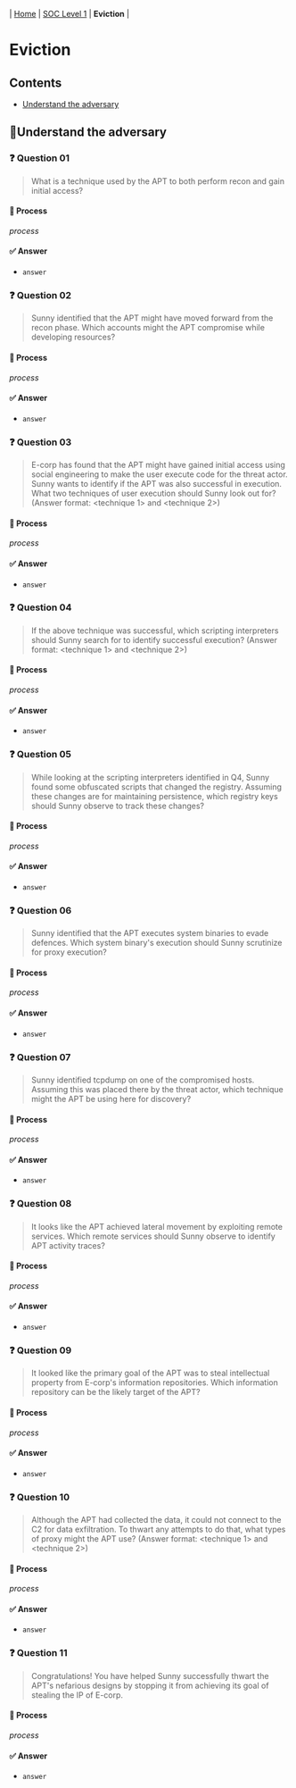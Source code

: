 | [Home](../README.md) | [SOC Level 1](../SOClevel1.md) | **Eviction** |

# Eviction

## Contents
- [Understand the adversary](#understandtheadversary)



## 📘Understand the adversary

### ❓ Question 01

> What is a technique used by the APT to both perform recon and gain initial access?

#### 🧪 Process

_process_

#### ✅ Answer

- `answer`


### ❓ Question 02

> Sunny identified that the APT might have moved forward from the recon phase. Which accounts might the APT compromise while developing resources?

#### 🧪 Process

_process_

#### ✅ Answer

- `answer`


### ❓ Question 03

> E-corp has found that the APT might have gained initial access using social engineering to make the user execute code for the threat actor. Sunny wants to identify if the APT was also successful in execution. What two techniques of user execution should Sunny look out for? (Answer format: <technique 1> and <technique 2>)

#### 🧪 Process

_process_

#### ✅ Answer

- `answer`


### ❓ Question 04

> If the above technique was successful, which scripting interpreters should Sunny search for to identify successful execution? (Answer format: <technique 1> and <technique 2>)

#### 🧪 Process

_process_

#### ✅ Answer

- `answer`


### ❓ Question 05

> While looking at the scripting interpreters identified in Q4, Sunny found some obfuscated scripts that changed the registry. Assuming these changes are for maintaining persistence, which registry keys should Sunny observe to track these changes?

#### 🧪 Process

_process_

#### ✅ Answer

- `answer`


### ❓ Question 06

> Sunny identified that the APT executes system binaries to evade defences. Which system binary's execution should Sunny scrutinize for proxy execution?

#### 🧪 Process

_process_

#### ✅ Answer

- `answer`


### ❓ Question 07

> Sunny identified tcpdump on one of the compromised hosts. Assuming this was placed there by the threat actor, which technique might the APT be using here for discovery?

#### 🧪 Process

_process_

#### ✅ Answer

- `answer`


### ❓ Question 08

> It looks like the APT achieved lateral movement by exploiting remote services. Which remote services should Sunny observe to identify APT activity traces?

#### 🧪 Process

_process_

#### ✅ Answer

- `answer`


### ❓ Question 09

> It looked like the primary goal of the APT was to steal intellectual property from E-corp's information repositories. Which information repository can be the likely target of the APT?

#### 🧪 Process

_process_

#### ✅ Answer

- `answer`


### ❓ Question 10

> Although the APT had collected the data, it could not connect to the C2 for data exfiltration. To thwart any attempts to do that, what types of proxy might the APT use? (Answer format: <technique 1> and <technique 2>)

#### 🧪 Process

_process_

#### ✅ Answer

- `answer`


### ❓ Question 11

> Congratulations! You have helped Sunny successfully thwart the APT's nefarious designs by stopping it from achieving its goal of stealing the IP of E-corp.

#### 🧪 Process

_process_

#### ✅ Answer

- `answer`
